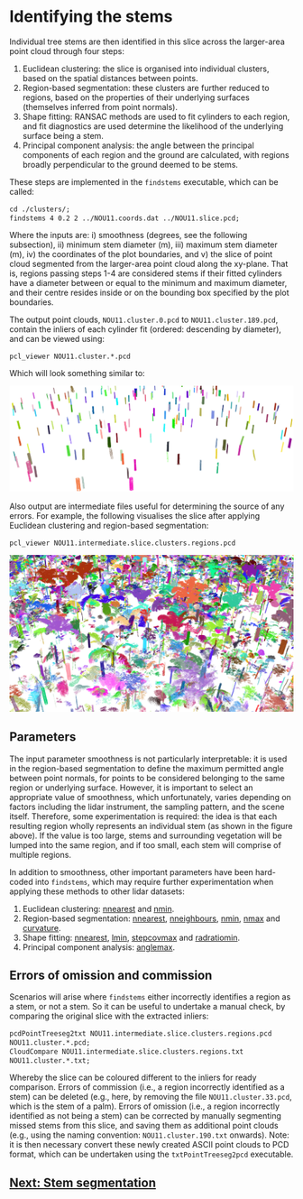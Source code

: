 # Identifying the stems

Individual tree stems are then identified in this slice across the larger-area point cloud through four steps:

1. Euclidean clustering: the slice is organised into individual clusters, based on the spatial distances between points.  
2. Region-based segmentation: these clusters are further reduced to regions, based on the properties of their underlying surfaces (themselves inferred from point normals).
3. Shape fitting: RANSAC methods are used to fit cylinders to each region, and fit diagnostics are used determine the likelihood of the underlying surface being a stem.
4. Principal component analysis: the angle between the principal components of each region and the ground are calculated, with regions broadly perpendicular to the ground deemed to be stems.

These steps are implemented in the `findstems` executable, which can be called:

```
cd ./clusters/;
findstems 4 0.2 2 ../NOU11.coords.dat ../NOU11.slice.pcd;
```

Where the inputs are: i) smoothness (degrees, see the following subsection), ii) minimum stem diameter (m), iii) maximum stem diameter (m), iv) the coordinates of the plot boundaries, and v) the slice of point cloud segmented from the larger-area point cloud along the xy-plane. That is, regions passing steps 1-4 are considered stems if their fitted cylinders have a diameter between or equal to the minimum and maximum diameter, and their centre resides inside or on the bounding box specified by the plot boundaries.

The output point clouds, `NOU11.cluster.0.pcd` to `NOU11.cluster.189.pcd`, contain the inliers of each cylinder fit (ordered: descending by diameter), and can be viewed using:

```
pcl_viewer NOU11.cluster.*.pcd
```

Which will look something similar to:

<img src="/doc/images/slice_stems.png" width="750">

Also output are intermediate files useful for determining the source of any errors. For example, the following visualises the slice after applying Euclidean clustering and region-based segmentation: 

```
pcl_viewer NOU11.intermediate.slice.clusters.regions.pcd
```

<img src="/doc/images/slice_regions.png" width="750">

## Parameters

The input parameter smoothness is not particularly interpretable: it is used in the region-based segmentation to define the maximum permitted angle between point normals, for points to be considered belonging to the same region or underlying surface. However, it is important to select an appropriate value of smoothness, which unfortunately, varies depending on factors including the lidar instrument, the sampling pattern, and the scene itself. Therefore, some experimentation is required: the idea is that each resulting region wholly represents an individual stem (as shown in the figure above). If the value is too large, stems and surrounding vegetation will be lumped into the same region, and if too small, each stem will comprise of multiple regions.

In addition to smoothness, other important parameters have been hard-coded into `findstems`, which may require further experimentation when applying these methods to other lidar datasets:

1. Euclidean clustering: [nnearest](../src/findstems.cpp#L22) and [nmin](../src/findstems.cpp#L23).
2. Region-based segmentation: [nnearest](../src/findstems.cpp#L38), [nneighbours](../src/findstems.cpp#L39), [nmin](../src/findstems.cpp#L39), [nmax](../src/findstems.cpp#L39) and [curvature](../src/findstems.cpp#L39).
3. Shape fitting: [nnearest](../src/findstems.cpp#L50), [lmin](../src/findstems.cpp#L70), [stepcovmax](../src/findstems.cpp#L71) and [radratiomin](../src/findstems.cpp#L72).
4. Principal component analysis: [anglemax](../src/findstems.cpp#L104).

## Errors of omission and commission

Scenarios will arise where `findstems` either incorrectly identifies a region as a stem, or not a stem. So it can be useful to undertake a manual check, by comparing the original slice with the extracted inliers:

```
pcdPointTreeseg2txt NOU11.intermediate.slice.clusters.regions.pcd NOU11.cluster.*.pcd;
CloudCompare NOU11.intermediate.slice.clusters.regions.txt NOU11.cluster.*.txt;
```

Whereby the slice can be coloured different to the inliers for ready comparison. Errors of commission (i.e., a region incorrectly identified as a stem) can be deleted (e.g., here, by removing the file `NOU11.cluster.33.pcd`, which is the stem of a palm). Errors of omission (i.e., a region incorrectly identified as not being a stem) can be corrected by manually segmenting missed stems from this slice, and saving them as additional point clouds (e.g., using the naming convention: `NOU11.cluster.190.txt` onwards). Note: it is then necessary convert these newly created ASCII point clouds to PCD format, which can be undertaken using the `txtPointTreeseg2pcd` executable.

## [Next: Stem segmentation](tutorial_segmentstem.md)
